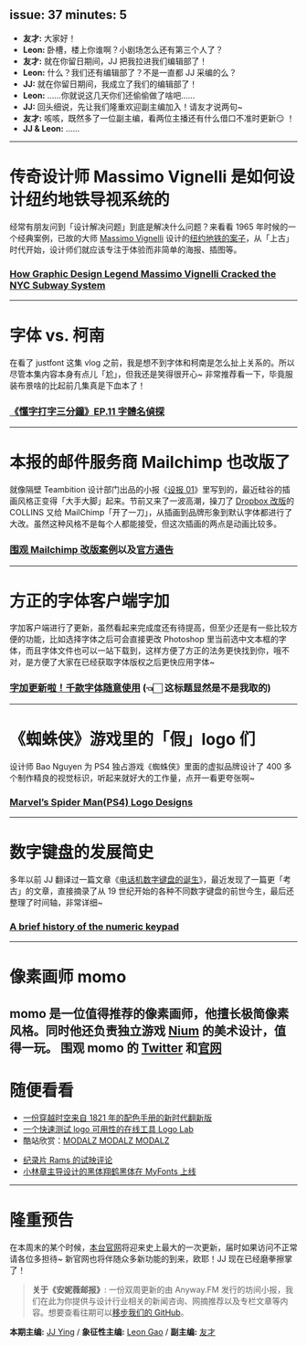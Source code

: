issue: 37
minutes: 5
---
- **友才:** 大家好！
- **Leon:** 卧槽，楼上你谁啊？小剧场怎么还有第三个人了？
- **友才:** 就在你留日期间，JJ 把我拉进我们编辑部了！
- **Leon:** 什么？我们还有编辑部了？不是一直都 JJ 采编的么？
- **JJ:** 就在你留日期间，我成立了我们的编辑部了！
- **Leon:** ……你就说这几天你们还偷偷做了啥吧……
- **JJ:** 回头细说，先让我们隆重欢迎副主编加入！请友才说两句~
- **友才:** 咳咳，既然多了一位副主编，看两位主播还有什么借口不准时更新😏 ！
- **JJ & Leon:** ……
---

# 传奇设计师 Massimo Vignelli 是如何设计纽约地铁导视系统的
经常有朋友问到「设计解决问题」到底是解决什么问题？来看看 1965 年时候的一个经典案例，已故的大师 [Massimo Vignelli](https://www.wikiwand.com/en/Massimo_Vignelli) 设计的[纽约地铁的案子](http://vignelli.com/home/transportation/nysub.html)，从「上古」时代开始，设计师们就应该专注于体验而非简单的海报、插图等。
### [How Graphic Design Legend Massimo Vignelli Cracked the NYC Subway System](https://www.ceros.com/originals/massimo-vignelli-nyc-subway/)

---

# 字体 vs. 柯南
在看了 justfont 这集 vlog 之前，我是想不到字体和柯南是怎么扯上关系的。所以尽管本集内容本身有点儿「尬」，但我还是笑得很开心~ 非常推荐看一下，毕竟服装布景啥的比起前几集真是下血本了！
### [《懂字打字三分鐘》EP.11 字體名偵探](https://blog.justfont.com/2018/09/font-detective/)

---

# 本报的邮件服务商 Mailchimp 也改版了
就像隔壁 Teambition 设计部门出品的小报《[设报 01](https://zhuanlan.zhihu.com/p/43891655)》里写到的，最近硅谷的插画风格正变得「大手大脚」起来。节前又来了一波高潮，操刀了 [Dropbox 改版](https://www.wearecollins.com/work/dropbox/)的 COLLINS 又给 MailChimp「开了一刀」，从插画到品牌形象到默认字体都进行了大改。虽然这种风格不是每个人都能接受，但这次插画的两点是动画比较多。
### [围观 Mailchimp 改版案例](https://www.wearecollins.com/work/mailchimp/)以及[官方通告](https://mailchimp.com/design/)

---

# 方正的字体客户端字加
字加客户端进行了更新，虽然看起来完成度还有待提高，但至少还是有一些比较方便的功能，比如选择字体之后可会直接更改 Photoshop 里当前选中文本框的字体，而且字体文件也可以一站下载到，这样方便了方正的法务更快找到你，哦不对，是方便了大家在已经获取字体版权之后更快应用字体~
### [字加更新啦！千款字体随意使用](https://zhuanlan.zhihu.com/p/45664147) (👈🏻 这标题显然是不是我取的)

---

# 《蜘蛛侠》游戏里的「假」logo 们
设计师 Bao Nguyen 为 PS4 独占游戏《蜘蛛侠》里面的虚拟品牌设计了 400 多个制作精良的视觉标识，听起来就好大的工作量，点开一看更夸张啊~
### [Marvel’s Spider Man(PS4) Logo Designs](https://www.behance.net/gallery/69995705/Marvels-Spider-Man-(PS4)-logo-designs)

---

# 数字键盘的发展简史
多年以前 JJ 翻译过一篇文章《[电话机数字键盘的诞生](http://iconmoon.com/blog2/telephone-keypad-design/)》，最近发现了一篇更「考古」的文章，直接摘录了从 19 世纪开始的各种不同数字键盘的前世今生，最后还整理了时间轴，非常详细~
### [A brief history of the numeric keypad](https://uxdesign.cc/a-brief-history-of-the-numeric-keypad-59112cbf4c49)

---

# 像素画师 momo
momo 是一位值得推荐的像素画师，他擅长极简像素风格。同时他还负责独立游戏 [Nium](https://www.wired.com/2016/10/nium-preview-fantastic-arcade/) 的美术设计，值得一玩。
围观 momo 的 [Twitter](https://twitter.com/deadlyyucca) 和[官网](https://momom.myportfolio.com/)
---

# 随便看看
* [一份穿越时空来自 1821 年的配色手册的新时代翻新版](https://www.c82.net/werner/)
* [一个快速测试 logo 可用性的在线工具 Logo Lab](https://logolab.app/home)
* 酷站欣赏：[MODALZ MODALZ MODALZ](https://modalzmodalzmodalz.com/)
- [纪录片 Rams 的试映评论](https://www.arun.is/blog/rams/)
- [小林章主导设计的黑体翔鹤黑体在 MyFonts 上线](https://www.myfonts.com/fonts/mti/m-xianghe-hei-tc/)

---

# 隆重预告
在本周末的某个时候，[本台官网](https://anyway.fm)将迎来史上最大的一次更新，届时如果访问不正常请各位多担待~ 新官网也将伴随众多新功能的到来，欧耶！JJ 现在已经磨拳擦掌了！

> **关于《安妮薇邮报》**: 一份双周更新的由 Anyway.FM 发行的坊间小报，我们在此为你提供与设计行业相关的新闻咨询、网摘推荐以及专栏文章等内容。想要查看往期可以[移步我们的 GitHub](https://github.com/Anyway-Design/Anyway.Post#%E5%BE%80%E6%9C%9F%E5%86%85%E5%AE%B9)。

**本期主编:** [JJ Ying](http://iconmoon.com/) / **象征性主编:** [Leon Gao](http://leongao.com/) / **副主编:** [友才](http://mangmor.com/)
